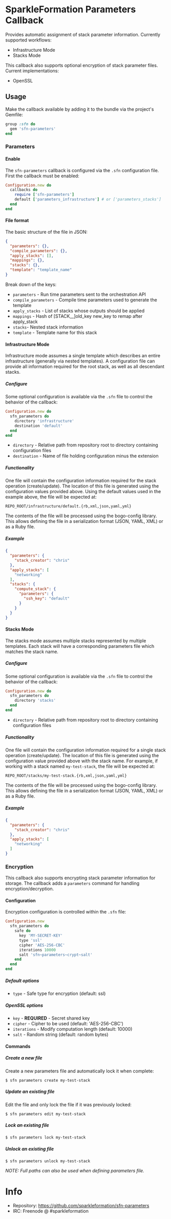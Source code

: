 # SparkleFormation Parameters Callback

Provides automatic assignment of stack parameter information.
Currently supported workflows:

* Infrastructure Mode
* Stacks Mode

This callback also supports optional encryption of stack
parameter files. Current implementations:

* OpenSSL

## Usage

Make the callback available by adding it to the bundle via the
project's Gemfile:

~~~ruby
group :sfn do
  gem 'sfn-parameters'
end
~~~

### Parameters

#### Enable

The `sfn-parameters` callback is configured via the `.sfn`
configuration file. First the callback must be enabled:

~~~ruby
Configuration.new do
  callbacks do
    require ['sfn-parameters']
    default ['parameters_infrastructure'] # or ['parameters_stacks']
  end
end
~~~

#### File format

The basic structure of the file in JSON:

~~~json
{
  "parameters": {},
  "compile_parameters": {},
  "apply_stacks": [],
  "mappings": {},
  "stacks": {},
  "template": "template_name"
}
~~~

Break down of the keys:

* `parameters` - Run time parameters sent to the orchestration API
* `compile_parameters` - Compile time parameters used to generate the template
* `apply_stacks` - List of stacks whose outputs should be applied
* `mappings` - Hash of [STACK\_\_]old\_key new\_key to remap after apply\_stack
* `stacks`- Nested stack information
* `template` - Template name for this stack

#### Infrastructure Mode

Infrastructure mode assumes a single template which describes
an entire infrastructure (generally via nested templates). A
configuration file can provide all information required for the
root stack, as well as all descendant stacks.

##### Configure

Some optional configuration is available via the `.sfn` file
to control the behavior of the callback:

~~~ruby
Configuration.new do
  sfn_parameters do
    directory 'infrastructure'
    destination 'default'
  end
end
~~~

* `directory` - Relative path from repository root to directory containing configuration files
* `destination` - Name of file holding configuration minus the extension

##### Functionality

One file will contain the configuration information required
for the stack operation (create/update). The location of this
file is generated using the configuration values provided
above. Using the default values used in the example above, the
file will be expected at:

~~~
REPO_ROOT/infrastructure/default.{rb,xml,json,yaml,yml}
~~~

The contents of the file will be processed using the bogo-config
library. This allows defining the file in a serialization format
(JSON, YAML, XML) or as a Ruby file.

##### Example

~~~json
{
  "parameters": {
    "stack_creator": "chris"
  },
  "apply_stacks": [
    "networking"
  ],
  "stacks": {
    "compute_stack": {
      "parameters": {
        "ssh_key": "default"
      }
    }
  }
}
~~~

#### Stacks Mode

The stacks mode assumes multiple stacks represented by multiple templates. Each stack
will have a corresponding parameters file which matches the stack name.

##### Configure

Some optional configuration is available via the `.sfn` file
to control the behavior of the callback:

~~~ruby
Configuration.new do
  sfn_parameters do
    directory 'stacks'
  end
end
~~~

* `directory` - Relative path from repository root to directory containing configuration files

##### Functionality

One file will contain the configuration information required
for a single stack operation (create/update). The location of this
file is generated using the configuration value provided
above with the stack name. For example, if working with a stack
named `my-test-stack`, the file will be expected at:

~~~
REPO_ROOT/stacks/my-test-stack.{rb,xml,json,yaml,yml}
~~~

The contents of the file will be processed using the bogo-config
library. This allows defining the file in a serialization format
(JSON, YAML, XML) or as a Ruby file.

##### Example

~~~json
{
  "parameters": {
    "stack_creator": "chris"
  },
  "apply_stacks": [
    "networking"
  ]
}
~~~

### Encryption

This callback also supports encrypting stack parameter information for storage. The callback
adds a `parameters` command for handling encryption/decryption.

#### Configuration

Encryption configuration is controlled within the `.sfn` file:

~~~ruby
Configuration.new
  sfn_parameters do
    safe do
      key 'MY-SECRET-KEY'
      type 'ssl'
      cipher 'AES-256-CBC'
      iterations 10000
      salt 'sfn~parameters~crypt~salt'
    end
  end
end
~~~

##### Default options

* `type` - Safe type for encryption (default: ssl)

##### OpenSSL options

* `key` - **REQUIRED** - Secret shared key
* `cipher` - Cipher to be used (default: 'AES-256-CBC')
* `iterations` - Modify computation length (default: 10000)
* `salt` - Random string (default: random bytes)

#### Commands

##### Create a new file

Create a new parameters file and automatically lock it when complete:

~~~
$ sfn parameters create my-test-stack
~~~

##### Update an existing file

Edit the file and only lock the file if it was previously locked:

~~~
$ sfn parameters edit my-test-stack
~~~

##### Lock an existing file

~~~
$ sfn parameters lock my-test-stack
~~~

##### Unlock an existing file

~~~
$ sfn parameters unlock my-test-stack
~~~

_NOTE: Full paths can also be used when defining parameters file._

# Info

* Repository: https://github.com/sparkleformation/sfn-parameters
* IRC: Freenode @ #sparkleformation
